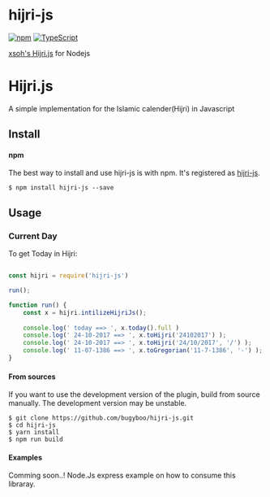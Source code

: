 # hijri-js

[![npm](https://img.shields.io/badge/npm-3.10.10-blue.svg)](https://www.npmjs.com/package/hijri-js)
[![TypeScript](https://img.shields.io/badge/TypeScript-2.5.3-blue.svg)](https://www.typescriptlang.org)


[xsoh's Hijri.js](https://github.com/xsoh) for Nodejs


Hijri.js
========

A simple implementation for the Islamic calender(Hijri) in Javascript

## Install


#### npm

The best way to install and use hijri-js is with npm. It's registered
as [hijri-js](https://www.npmjs.com/package/hijri-js).

```
$ npm install hijri-js --save
```

## Usage

### Current Day
To get Today in Hijri:
``` Node.js

const hijri = require('hijri-js')

run();

function run() {
    const x = hijri.intilizeHijriJs();
    
    console.log(' today ==> ', x.today().full )
    console.log(' 24-10-2017 ==> ', x.toHijri('24102017') );
    console.log(' 24-10-2017 ==> ', x.toHijri('24/10/2017', '/') );
    console.log(' 11-07-1386 ==> ', x.toGregorian('11-7-1386', '-') );    
}

```

#### From sources

If you want to use the development version of the plugin, build from source
manually. The development version may be unstable.

```
$ git clone https://github.com/bugyboo/hijri-js.git
$ cd hijri-js
$ yarn install
$ npm run build
```

#### Examples

Comming soon..! Node.Js express example on how to consume this libraray.








